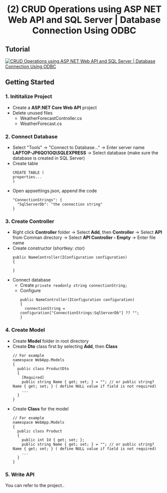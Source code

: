 <h1 align="center" id="title">(2) CRUD Operations using ASP NET Web API and SQL Server | Database Connection Using ODBC</h1>

## Tutorial
[![CRUD Operations using ASP NET Web API and SQL Server | Database Connection Using ODBC](https://img.youtube.com/vi/cVz5oWRGbYA/0.jpg)](https://www.youtube.com/watch?v=cVz5oWRGbYA)

## Getting Started
### 1. Inititalize Project
- Create a <b>ASP.NET Core Web API</b> project
- Delete unused files
  - WeatherForecastController.cs
  - WeatherForecast.cs

### 2. Connect Database
- Select "Tools" -> "Connect to Database..." -> Enter server name <b>LAPTOP-JP6QO1OQ\SQLEXPRESS</b> -> Select database (make sure the database is created in SQL Server)
- Create table
  ```
  CREATE TABLE (
  properties...
  )
  ```
- Open appsettings.json, append the code
    ```
    "ConnectionStrings": {
      "SqlServerDb": "the connection string"
    }
    ```

### 3. Create Controller
- Right click <b>Controller</b> folder -> Select <b>Add</b>, then <b>Controller</b> -> Select <b>API</b> from Comman directory -> Select <b>API Controller - Empty</b> -> Enter file name
- Create constructor (shortkey: ctor)
  ```
  public NameController(IConfiguration configuration)
  {

  }
  ```
- Connect database
  - Create ``` private readonly string connectionString; ```
  - Configure
      ```
      public NameController(IConfiguration configuration)
      {
        connectionString = configuration["ConnectionStrings:SqlServerDb"] ?? "";
      }
      ```

### 4. Create Model
- Create <b>Model</b> folder in root directory
- Create <b>Dto</b> class first by selecting <b>Add</b>, then <b>Class</b>
  ```
  // For example
  namespace WebApp.Models
  {
    public class ProductDto
    {
      [Required]
      public string Name { get; set; } = ""; // or public string? Name { get; set; } ( define NULL value if field is not required)
      ...
    }
  }
  ```
- Create <b>Class</b> for the model
  ```
  // For example
  namespace WebApp.Models
  {
    public class Product
    {
      public int Id { get; set; };
      public string Name { get; set; } = ""; // or public string? Name { get; set; } ( define NULL value if field is not required)
      ...
    }
  }
  ```

### 5. Write API
You can refer to the project..
